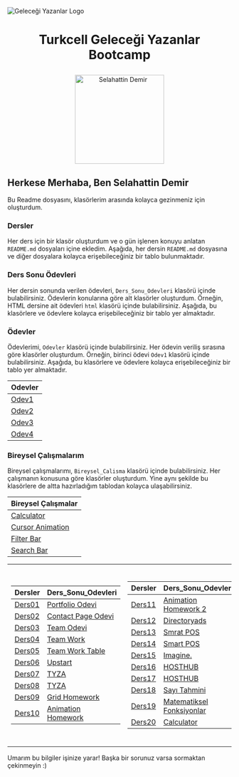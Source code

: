 ![Geleceği Yazanlar Logo](https://gelecegiyazanlar.turkcell.com.tr/themes/custom/gyz/logo.svg)
# <p align="center">Turkcell Geleceği Yazanlar Bootcamp</p>


<p align="center"><img src="https://avatars.githubusercontent.com/u/87477482?v=4" alt="Selahattin Demir" width="200px"></p>

## Herkese Merhaba, Ben Selahattin Demir

Bu Readme dosyasını, klasörlerim arasında kolayca gezinmeniz için oluşturdum. 
### Dersler

Her ders için bir klasör oluşturdum ve o gün işlenen konuyu anlatan ``README.md`` dosyaları içine ekledim. Aşağıda, her dersin ``README.md`` dosyasına ve diğer dosyalara kolayca erişebileceğiniz bir tablo bulunmaktadır. 

### Ders Sonu Ödevleri

Her dersin sonunda verilen ödevleri, ``Ders_Sonu_Odevleri`` klasörü içinde bulabilirsiniz. Ödevlerin konularına göre alt klasörler oluşturdum. Örneğin, HTML dersine ait ödevleri ``html`` klasörü içinde bulabilirsiniz. Aşağıda, bu klasörlere ve ödevlere kolayca erişebileceğiniz bir tablo yer almaktadır.

### Ödevler

Ödevlerimi, `Odevler` klasörü içinde bulabilirsiniz. Her ödevin veriliş sırasına göre klasörler oluşturdum. Örneğin, birinci ödevi `Odev1` klasörü içinde bulabilirsiniz. Aşağıda, bu klasörlere ve ödevlere kolayca erişebileceğiniz bir tablo yer almaktadır.

| Odevler |
|---------|
| [Odev1](./Odevler/Odev-1) |
| [Odev2](./Odevler/Odev-2) |
| [Odev3](./Odevler/Odev-3) |
| [Odev4](./Odevler/Odev-4/) |

### Bireysel Çalışmalarım

Bireysel çalışmalarımı, `Bireysel_Calisma` klasörü içinde bulabilirsiniz. Her çalışmanın konusuna göre klasörler oluşturdum. Yine aynı şekilde bu klasörlere de altta hazırladığım tablodan kolayca ulaşabilirsiniz.

| Bireysel Çalışmalar |
|---------------------|
| [Calculator](./Bireysel_Calismalar/JS/Calculator) |
| [Cursor Animation](./Bireysel_Calismalar/JS/Cursor-Animation) |
| [Filter Bar](./Bireysel_Calismalar/JS/Filter-Bar) |
| [Search Bar](./Bireysel_Calismalar/JS/Search-Bar) |


<table align="center">
<tr>
<td>

| Dersler | Ders_Sonu_Odevleri |
|---------|--------------------|
| [Ders01](./Dersler/Ders01) | [Portfolio Odevi](./Ders_Sonu_Odevleri/html/Portfolio_Odevi) |
| [Ders02](./Dersler/Ders02) | [Contact Page Odevi](./Ders_Sonu_Odevleri/html/Contact_Page_Odevi) |
| [Ders03](./Dersler/Ders03) | [Team Odevi](./Ders_Sonu_Odevleri/html/Team_Odevi) |
| [Ders04](./Dersler/Ders04) | [Team Work](./Ders_Sonu_Odevleri/css/Team_Work) |
| [Ders05](./Dersler/Ders05) | [Team Work Table](./Ders_Sonu_Odevleri/css/Team_Work_Table) |
| [Ders06](./Dersler/Ders06) | [Upstart](./Ders_Sonu_Odevleri/css/GroupHomework) |
| [Ders07](./Dersler/Ders07) | [TYZA](./Ders_Sonu_Odevleri/css/GroupHomework02) |
| [Ders08](./Dersler/Ders08) | [TYZA](./Ders_Sonu_Odevleri/css/GroupHomework02) |
| [Ders09](./Dersler/Ders09) | [Grid Homework](./Ders_Sonu_Odevleri/css/Grid_Homework) |
| [Ders10](./Dersler/Ders10) | [Animation Homework](./Ders_Sonu_Odevleri/css/Animation_Homework) |

</td>
<td>

| Dersler | Ders_Sonu_Odevleri |
|---------|--------------------|
| [Ders11](./Dersler/Ders11) | [Animation Homework 2](./Ders_Sonu_Odevleri/css/Animation_Homework_2) |
| [Ders12](./Dersler/Ders12) | [Directoryads](./Ders_Sonu_Odevleri/sass/Sass_Homework) |
| [Ders13](./Dersler/Ders13) | [Smrat POS](./Ders_Sonu_Odevleri/sass/Sass_Homework2) |
| [Ders14](./Dersler/Ders14) | [Smart POS](./Ders_Sonu_Odevleri/sass/Sass_Homework2) |
| [Ders15](./Dersler/Ders15) | [Imagine.](./Ders_Sonu_Odevleri/bootstap/bootsrapWork) |
| [Ders16](./Dersler/Ders16) | [HOSTHUB](./Ders_Sonu_Odevleri/bootstap/blogWebsite) |
| [Ders17](./Dersler/Ders17) | [HOSTHUB](./Ders_Sonu_Odevleri/bootstrap-sass/TeamWork) |
| [Ders18](./Dersler/Ders18) | [Sayı Tahmini](./Ders_Sonu_Odevleri/js/teamwork1) |
| [Ders19](./Dersler/Ders19) | [Matematiksel Fonksiyonlar](./Ders_Sonu_Odevleri/js/teamwork2) |
| [Ders20](./Dersler/Ders20) | [Calculator](./Ders_Sonu_Odevleri/js/teamwork3) |

</td>
<td>

| Dersler | Ders_Sonu_Odevleri |
|---------|--------------------|
| [Ders21](./Dersler/Ders21) | [Calculator](./Ders_Sonu_Odevleri/js/teamwork3) |
| [Ders22](./Dersler/Ders22) | [To Do](./Ders_Sonu_Odevleri/js/teamworkTodo) |
| [Ders23](./Dersler/Ders23) | [To Do](./Ders_Sonu_Odevleri/js/teamworkTodo) |
| [Ders24](./Dersler/Ders24) | [Sinema Koleksiyon](./Ders_Sonu_Odevleri/js/teamworkSinema) |
| [Ders25](./Dersler/Ders25) | [Sinema Koleksiyon 2](./Ders_Sonu_Odevleri/js/teamworkmoviecoleksion) |
| [Ders26](./Dersler/Ders26) | [XOX](./Ders_Sonu_Odevleri/js/teamworkXOX) |
| [Ders27](./Dersler/Ders27) | [Sinema Koleksiyon Prototype](./Ders_Sonu_Odevleri/js/teamworkConstructor) |
| [Ders28](./Dersler/Ders28) | [Sinema Koleksiyon Prototype](./Ders_Sonu_Odevleri/js/teamworkConstructor) |
| [Ders29](./Dersler/Ders29) | [Sinema Koleksiyon Class](./Ders_Sonu_Odevleri/js/teamworkClass) |
| [Ders30](./Dersler/Ders30) | [Sinema Koleksiyon Class](./Ders_Sonu_Odevleri/js/teamworkClass) |

</td>
</tr>
</table>

Umarım bu bilgiler işinize yarar! Başka bir sorunuz varsa sormaktan çekinmeyin :) 
